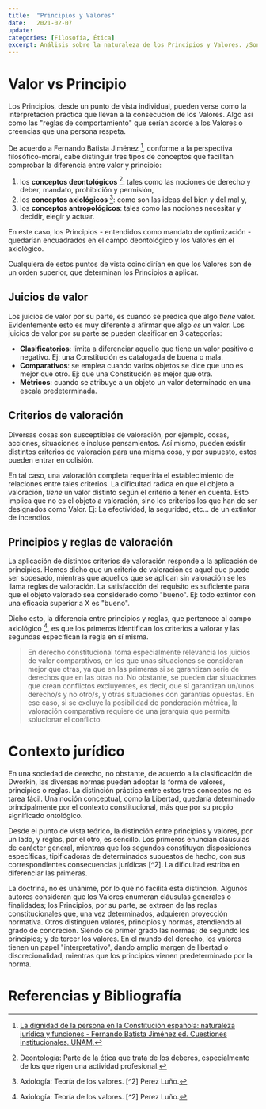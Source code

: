```yaml
---
title:  "Principios y Valores"
date:   2021-02-07
update: 
categories: [Filosofía, Ética]
excerpt: Análisis sobre la naturaleza de los Principios y Valores. ¿Son la misma cosa? Si no es así ¿Cuál es su relación?.
---
```


# Valor vs Principio
Los Principios, desde un punto de vista individual, pueden verse como la interpretación práctica que llevan a la consecución de los Valores. Algo así como las "reglas de comportamiento" que serían acorde a los Valores o creencias que una persona respeta. 

De acuerdo a Fernando Batista Jiménez [^1], conforme a la perspectiva filosófico-moral, cabe distinguir tres tipos de conceptos que facilitan comprobar la diferencia entre valor y principio: 
 1. los **conceptos deontológicos** [^def1]: tales como las nociones de derecho y deber, mandato, prohibición y permisión,
 2. los **conceptos axiológicos** [^def2]:  como son las ideas del bien y del mal y, 
 3. los **conceptos antropológicos**: tales como las nociones necesitar y decidir, elegir y actuar.
 
 En este caso, los Principios - entendidos como mandato de optimización - quedarían encuadrados en el campo deontológico y los Valores en el axiológico. 
 
Cualquiera de estos puntos de vista coincidirían en que los Valores son de un orden superior, que determinan los Principios a aplicar.

## Juicios de valor
Los juicios de valor por su parte, es cuando se predica que algo *tiene* valor. Evidentemente esto es muy diferente a afirmar que algo *es* un valor. Los juicios de valor por su parte se pueden clasificar en 3 categorías:
 - **Clasificatorios**: limita a diferenciar aquello que tiene un valor positivo o negativo. Ej: una Constitución es catalogada de buena o mala.
 - **Comparativos**: se emplea cuando varios objetos se dice que uno es mejor que otro. Ej: que una Constitución es mejor que otra.
 - **Métricos**: cuando se atribuye a un objeto un valor determinado en una escala predeterminada.

## Criterios de valoración
 Diversas cosas son susceptibles de valoración, por ejemplo, cosas, acciones, situaciones e incluso pensamientos. Así mismo, pueden existir distintos criterios de valoración para una misma cosa, y por supuesto, estos pueden entrar en colisión. 

En tal caso, una valoración completa requeriría el establecimiento de relaciones entre tales criterios. La dificultad radica en que el objeto a valoración, *tiene* un valor distinto según el criterio a tener en cuenta. Esto implica que no es el objeto a valoración, sino los criterios los que han de ser designados como Valor. Ej: La efectividad, la seguridad, etc...  de un extintor de incendios.

## Principios y reglas de valoración
La aplicación de distintos criterios de valoración responde a la aplicación de principios. Hemos dicho que un criterio de valoración es aquel que puede ser sopesado, mientras que aquellos que se aplican sin valoración se les llama reglas de valoración. La satisfacción del requisito es suficiente para que el objeto valorado sea considerado como "bueno". Ej: todo extintor con una eficacia superior a X es "bueno".

Dicho esto, la diferencia entre principios y reglas, que pertenece al campo axiológico [^def2], es que los primeros identifican los criterios a valorar y las segundas especifican la regla en sí misma.

> En derecho constitucional toma especialmente relevancia los juicios de valor comparativos, en los que unas situaciones se consideran mejor que otras, ya que en las primeras si se garantizan serie de derechos que en las otras no. No obstante, se pueden dar situaciones que crean conflictos excluyentes, es decir, que sí garantizan un/unos derecho/s y no otro/s, y otras situaciones con garantías opuestas. En ese caso, si se excluye la posibilidad de ponderación métrica, la valoración comparativa requiere de una jerarquía que permita solucionar el conflicto.

# Contexto jurídico
En una sociedad de derecho, no obstante, de acuerdo a la clasificación de Dworkin, las diversas normas pueden adoptar la forma de valores, principios o reglas. La distinción práctica entre estos tres conceptos no es tarea fácil. Una noción conceptual, como la Libertad, quedaría determinado principalmente por el contexto constitucional, más que por su propio significado ontológico. 

Desde el punto de vista teórico, la distinción entre principios y valores, por un lado, y reglas, por el otro, es sencillo. Los primeros enuncian cláusulas de carácter general, mientras que los segundos constituyen disposiciones específicas, tipificadoras de determinados supuestos de hecho, con sus correspondientes consecuencias jurídicas [^2]. La dificultad estriba en diferenciar las primeras. 

La doctrina, no es unánime, por lo que no facilita esta distinción. Algunos autores consideran que los Valores enumeran cláusulas generales o finalidades; los Principios, por su parte, se extraen de las reglas constitucionales que, una vez determinados, adquieren proyección normativa. Otros distinguen valores, principios y normas, atendiendo al grado de concreción. Siendo de primer grado las normas; de segundo los principios; y de tercer los valores. En el mundo del derecho, los valores tienen un papel "interpretativo", dando amplio margen de libertad o discrecionalidad, mientras que los principios vienen predeterminado por la norma.

# Referencias y Bibliografía
[^1]: [La dignidad de la persona en la Constitución española: naturaleza jurídica y funciones - Fernando Batista Jiménez ed. Cuestiones institucionales. UNAM.](http://www.scielo.org.mx/scielo.php?script=sci_arttext&pid=S1405-91932006000100003)
[^def1]: Deontología: Parte de la ética que trata de los deberes, especialmente de los que rigen una actividad profesional.
[^def2]: Axiología: Teoría de los valores.
[^2] Perez Luño.
<!--stackedit_data:
eyJoaXN0b3J5IjpbLTE0OTIyNTA2NDIsMTUwMTQ0MzQ1OSw2MT
gxMDkxOTMsLTExNTUyNTU5OTAsMTA2OTEyMjczMCwtMTU0NDI4
ODk0NiwtMTM1MzY2MTc1MSwxNjMwNjYwNDgwLC0xOTMxNTk4MD
c2LC01MzA1MTIzOCwtMTk2NzQxMzg3MSwxOTU1MjAxMjgwXX0=

-->
